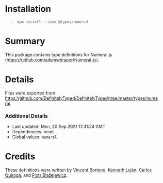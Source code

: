 # Installation
> `npm install --save @types/numeral`

# Summary
This package contains type definitions for Numeral.js (https://github.com/adamwdraper/Numeral-js).

# Details
Files were exported from https://github.com/DefinitelyTyped/DefinitelyTyped/tree/master/types/numeral.

### Additional Details
 * Last updated: Mon, 20 Sep 2021 17:31:24 GMT
 * Dependencies: none
 * Global values: `numeral`

# Credits
These definitions were written by [Vincent Bortone](https://github.com/vbortone), [Kenneth Luján](https://github.com/klujanrosas), [Carlos Quiroga](https://github.com/KarlosQ), and [Piotr Błażejewicz](https://github.com/peterblazejewicz).

